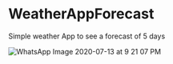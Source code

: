 # WeatherAppForecast
Simple weather App to see a forecast of 5 days

![WhatsApp Image 2020-07-13 at 9 21 07 PM](https://user-images.githubusercontent.com/55861460/87367108-7dfcda80-c550-11ea-8bf6-af28ba6a967c.jpeg)
